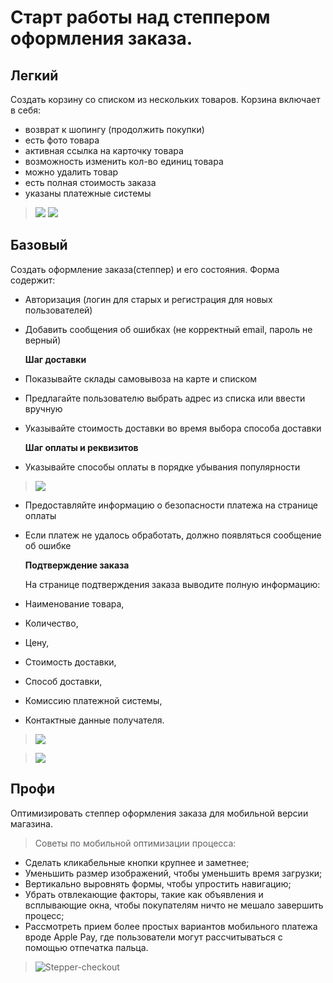 # Старт работы над степпером оформления заказа. 
## Легкий
Создать корзину со списком из нескольких товаров. Корзина включает в себя:
- возврат к шопингу (продолжить покупки)
- есть фото товара
- активная ссылка на карточку товара
- возможность изменить кол-во единиц товара
- можно удалить товар
- есть полная стоимость заказа
- указаны платежные системы
>![](https://internet-marketings.ru/wp-content/uploads/2018/08/ssylka-na-kartochku-tovara.png)
![](https://internet-marketings.ru/wp-content/uploads/2018/08/platezhnye-sistemy.png)

## Базовый
Создать оформление заказа(степпер) и его состояния. Форма содержит:
- Авторизация (логин для старых и регистрация для новых пользователей)
- Добавить сообщения об ошибках (не корректный email, пароль не верный)  

  **Шаг доставки**  
- Показывайте склады самовывоза на карте и списком
- Предлагайте пользователю выбрать адрес из списка или ввести вручную
- Указывайте стоимость доставки во время выбора способа доставки  
  
  **Шаг оплаты и реквизитов**
- Указывайте способы оплаты в порядке убывания популярности
>![](https://blog.aweb.ua/wp-content/uploads/2015/06/%D0%90%D0%BB%D0%BB%D0%BE-%D1%81%D0%BF%D0%BE%D1%81%D0%BE%D0%B1%D1%8B-%D0%BE%D0%BF%D0%BB%D0%B0%D1%82%D1%8B-%D0%BE%D1%82%D1%81%D0%BE%D1%80%D1%82%D0%B8%D1%80%D0%BE%D0%B2%D0%B0%D0%BD%D1%8B-%D0%BF%D0%BE-%D0%BF%D0%BE%D0%BB%D1%8F%D1%80%D0%BD%D0%BE%D1%81%D1%82%D0%B8.png)
- Предоставляйте информацию о безопасности платежа на странице оплаты
- Если платеж не удалось обработать, должно появляться сообщение об ошибке  

  **Подтверждение заказа** 
  
  На странице подтверждения заказа выводите полную информацию:
- Наименование товара,
- Количество,
- Цену,
- Стоимость доставки,
- Способ доставки,
- Комиссию платежной системы,
- Контактные данные получателя.
>![](https://horoshop.ua/content/uploads/images/oformlenie-zakaza-3.png)

>![](https://i.pinimg.com/564x/3c/ee/51/3cee5195cd5daf7fa2077759ba8fe336.jpg)

## Профи
Оптимизировать степпер оформления заказа для мобильной версии магазина. 
> Советы по мобильной оптимизации процесса:
- Сделать кликабельные кнопки крупнее и заметнее;
- Уменьшить размер изображений, чтобы уменьшить время загрузки;
- Вертикально выровнять формы, чтобы упростить навигацию;
- Убрать отвлекающие факторы, такие как объявления и всплывающие окна, чтобы покупателям ничто не мешало завершить процесс;
- Рассмотреть прием более простых вариантов мобильного платежа вроде Apple Pay, где пользователи могут рассчитываться с помощью отпечатка пальца.
>![Stepper-checkout](https://cdn.uigarage.net/wp-content/uploads/2017/02/12060624/Gar_Checkout.jpg)

